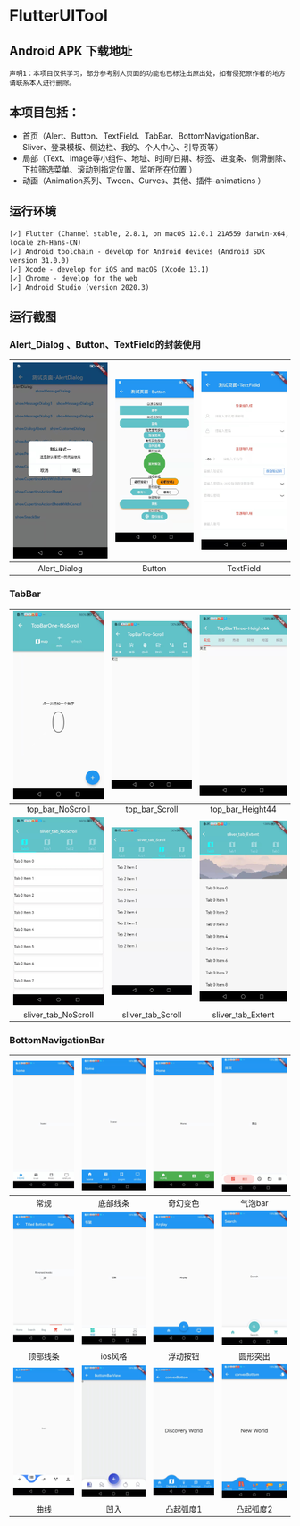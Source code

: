# FlutterUITool

## Android APK 下载地址

`声明1：本项目仅供学习，部分参考别人页面的功能也已标注出原出处，如有侵犯原作者的地方请联系本人进行删除。`


## 本项目包括：

- 首页（Alert、Button、TextField、TabBar、BottomNavigationBar、Sliver、登录模板、侧边栏、我的、个人中心、引导页等）
- 局部（Text、Image等小组件、地址、时间/日期、标签、进度条、侧滑删除、下拉筛选菜单、滚动到指定位置、监听所在位置 ）
- 动画（Animation系列、Tween、Curves、其他、插件-animations ）


## 运行环境

```
[✓] Flutter (Channel stable, 2.8.1, on macOS 12.0.1 21A559 darwin-x64, locale zh-Hans-CN)
[✓] Android toolchain - develop for Android devices (Android SDK version 31.0.0)
[✓] Xcode - develop for iOS and macOS (Xcode 13.1)
[✓] Chrome - develop for the web
[✓] Android Studio (version 2020.3)

```

## 运行截图

### Alert_Dialog 、Button、TextField的封装使用
|![1](https://github.com/dushiling/flutter_ui_tool/blob/main/assets/demonst_img/alert_dialog.jpg)|![2](https://github.com/dushiling/flutter_ui_tool/blob/main/assets/demonst_img/button.jpg)|![3](https://github.com/dushiling/flutter_ui_tool/blob/main/assets/demonst_img/textfield.jpg)|
| :--: | :--: | :--: |
|Alert_Dialog|Button|TextField|



### TabBar
|![1](https://github.com/dushiling/flutter_ui_tool/blob/main/assets/demonst_img/tabbar/top_bar_NoScroll.jpeg)|![2](https://github.com/dushiling/flutter_ui_tool/blob/main/assets/demonst_img/tabbar/top_bar_Scroll.jpeg)|![3](https://github.com/dushiling/flutter_ui_tool/blob/main/assets/demonst_img/tabbar/top_bar_Height44.jpeg)|
| :--: | :--: | :--: | 
|top_bar_NoScroll|top_bar_Scroll|top_bar_Height44|
|![1](https://github.com/dushiling/flutter_ui_tool/blob/main/assets/demonst_img/tabbar/sliver_tab_NoScroll.jpeg)|![2](https://github.com/dushiling/flutter_ui_tool/blob/main/assets/demonst_img/tabbar/sliver_tab_Scroll.jpeg)|![3](https://github.com/dushiling/flutter_ui_tool/blob/main/assets/demonst_img/tabbar/sliver_tab_Extent.jpeg)
|sliver_tab_NoScroll|sliver_tab_Scroll|sliver_tab_Extent|


### BottomNavigationBar
|![1](https://github.com/dushiling/flutter_ui_tool/blob/main/assets/demonst_img/bottomNavigationBar/general.jpg)|![2](https://github.com/dushiling/flutter_ui_tool/blob/main/assets/demonst_img/bottomNavigationBar/bottom_line.jpg)|![3](https://github.com/dushiling/flutter_ui_tool/blob/main/assets/demonst_img/bottomNavigationBar/change_color.jpg)|![4](https://github.com/dushiling/flutter_ui_tool/blob/main/assets/demonst_img/bottomNavigationBar/bubble_bar.jpg)|
| :--: | :--: | :--: | :--: |
|常规|底部线条|奇幻变色|气泡bar|
|![1](https://github.com/dushiling/flutter_ui_tool/blob/main/assets/demonst_img/bottomNavigationBar/top_line.jpg)|![2](https://github.com/dushiling/flutter_ui_tool/blob/main/assets/demonst_img/bottomNavigationBar/ios_style.jpg)|![3](https://github.com/dushiling/flutter_ui_tool/blob/main/assets/demonst_img/bottomNavigationBar/float_button.jpg)|![4](https://github.com/dushiling/flutter_ui_tool/blob/main/assets/demonst_img/bottomNavigationBar/round.jpg)|
|顶部线条|ios风格|浮动按钮|圆形突出|
|![1](https://github.com/dushiling/flutter_ui_tool/blob/main/assets/demonst_img/bottomNavigationBar/curve.jpg)|![2](https://github.com/dushiling/flutter_ui_tool/blob/main/assets/demonst_img/bottomNavigationBar/concave.jpg)|![3](https://github.com/dushiling/flutter_ui_tool/blob/main/assets/demonst_img/bottomNavigationBar/convex.jpg)|![4](https://github.com/dushiling/flutter_ui_tool/blob/main/assets/demonst_img/bottomNavigationBar/convex2.jpg)|
|曲线|凹入|凸起弧度1|凸起弧度2|